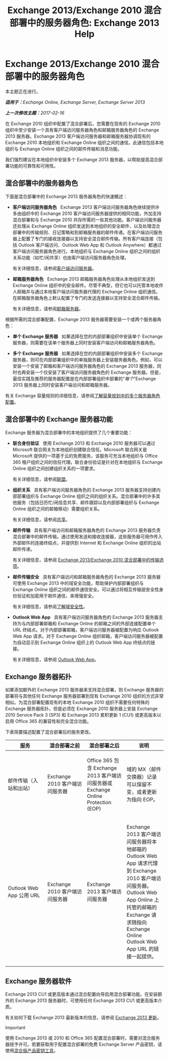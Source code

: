 ﻿---
title: 'Exchange 2013/Exchange 2010 混合部署中的服务器角色: Exchange 2013 Help'
TOCTitle: Exchange 2013/Exchange 2010 混合部署中的服务器角色
ms:assetid: 7d774948-94f9-4405-af2b-0c67c0405c0f
ms:mtpsurl: https://technet.microsoft.com/zh-cn/library/Dn393966(v=EXCHG.150)
ms:contentKeyID: 59636470
ms.date: 01/11/2018
mtps_version: v=EXCHG.150
ms.translationtype: HT
---

# Exchange 2013/Exchange 2010 混合部署中的服务器角色

本主题正在进行。  

_<strong>适用于：</strong>Exchange Online, Exchange Server, Exchange Server 2013_

_<strong>上一次修改主题：</strong>2017-02-16_

在 Exchange 2010 组织中配置了混合部署后，您需要在现有的 Exchange 2010 组织中至少安装一个具有客户端访问服务器角色和邮箱服务器角色的 Exchange 2013 服务器。Exchange 2013 客户端访问服务器和邮箱服务器协调现有的 Exchange 2010 本地组织和 Exchange Online 组织之间的通信。此通信包括本地组织与 Exchange Online 组织之间的邮件传输和消息功能。

我们强烈建议在本地组织中安装多个 Exchange 2013 服务器，以帮助提高混合部署功能的可靠性和可用性。

## 混合部署中的服务器角色

下面是混合部署中的 Exchange 2013 服务器角色的快速概述：

  - **客户端访问服务器角色**   Exchange 2013 客户端访问服务器角色继续提供许多由组织中的 Exchange 2010 客户端访问服务器提供的相同功能，外加支持混合部署和与 Exchange 2010 共存所需的一些其他功能。客户端访问服务器还处理从 Exchange Online 组织发送到本地组织的安全邮件，以及处理混合部署中的传输规则、日记策略和到邮箱服务器的邮件传递。在客户端访问服务器上配置了专门的接收连接器以支持安全混合邮件传输。所有客户端连接（包括 Outlook 客户端访问、Outlook Web App 和 Outlook Anywhere）都通过客户端访问服务器角色进行。本地组织与 Exchange Online 组织之间的组织关系功能（如忙/闲共享）也由客户端访问服务器角色处理。
    
    有关详细信息，请参阅[客户端访问服务器](https://technet.microsoft.com/zh-cn/library/dd298114\(v=exchg.150\))。

  - **邮箱服务器角色**   Exchange 2013 邮箱服务器角色处理从本地组织发送到 Exchange Online 组织中的安全邮件。尽管不典型，但它也可以托管本地收件人邮箱并与通过本地客户端访问服务器代理的 Exchange Online 组织通信。在邮箱服务器角色上默认配置了专门的发送连接器以支持安全混合邮件传输。
    
    有关详细信息，请参阅[邮箱服务器](https://technet.microsoft.com/zh-cn/library/jj150491\(v=exchg.150\))。

根据所需的混合部署配置，Exchange 2013 服务器需要安装一个或两个服务器角色：

  - **单个 Exchange 服务器**   如果选择在您的内部部署组织中安装单个 Exchange 服务器，则需要在该单个服务器上同时安装客户端访问和邮箱服务器角色。

  - **多个 Exchange 服务器**   如果选择在您的内部部署组织中安装多个 Exchange 服务器，则可在内部部署组织中的单独服务器上安装服务器角色。例如，可以安装一个安装了邮箱和客户端访问服务器角色的 Exchange 2013 服务器，同时也再安装一个仅安装了客户端访问服务器角色的 Exchange 服务器。但是，最佳实践及推荐的服务器配置是在内部部署组织中部署的“*每个*”Exchange 2013 服务器上同时安装客户端访问和邮箱服务器。

有关 Exchange 容量规则的详细信息，请参阅[了解容量规划中的多个服务器角色配置](https://go.microsoft.com/fwlink/?linkid=266576)。

## 混合部署中的 Exchange 服务器功能

Exchange 服务器为混合部署中的本地组织提供了几个重要功能：

  - **联合身份验证**   使用 Exchange 2013 和 Exchange 2010 服务器可以通过 Microsoft 联合网关为本地组织创建联合信任。Microsoft 联合网关是 Microsoft 提供的一项基于云的免费服务，该服务可充当本地组织与 Office 365 租户组织之间的信任代理。联合身份验证是针对在本地组织与 Exchange Online 组织之间创建组织关系的一项要求。
    
    有关详细信息，请参阅[联盟](https://technet.microsoft.com/zh-cn/library/dd335047\(v=exchg.150\))。

  - **组织关系**   具有客户端访问服务器角色的 Exchange 2013 服务器支持创建内部部署组织与 Exchange Online 组织之间的组织关系。混合部署中的许多其他服务（包括日历忙/闲信息共享、邮件跟踪以及内部部署组织与 Exchange Online 组织之间的邮箱移动）需要组织关系。
    
    有关详细信息，请参阅[共享](https://technet.microsoft.com/zh-cn/library/dd638083\(v=exchg.150\))。

  - **邮件传输**   具有客户端访问和邮箱服务器角色的 Exchange 2013 服务器负责混合部署中的邮件传输。通过使用发送和接收连接器，这些服务器可用作传入外部邮件的连接终结点，并提供到 Internet 和 Exchange Online 组织的出站邮件传递。
    
    有关详细信息，请参阅 [Exchange 2013/Exchange 2010 混合部署中的传输选项](transport-options-in-exchange-2013-exchange-2010-hybrid-deployments-exchange-2013-help.md)。

  - **邮件传输安全**   具有客户端访问和邮箱服务器角色的 Exchange 2013 服务器可使用 Exchange 2013 中的域安全功能，帮助保护内部部署组织与 Exchange Online 组织之间的邮件通信安全。可以通过将相互传输层安全性身份验证和加密用于邮件通信，来增强安全。
    
    有关详细信息，请参阅[了解域安全性](https://go.microsoft.com/fwlink/p/?linkid=266581)。

  - **Outlook Web App**   具有客户端访问服务器角色的 Exchange 2013 服务器支持为与内部部署邮箱和 Exchange Online 的邮箱之间的外部连接配置单个 URL 终结点。对于内部部署邮箱，客户端访问服务器被配置为响应 Outlook Web App 请求。对于 Exchange Online 组织邮箱，客户端访问服务器被配置为自动显示到 Exchange Online 组织上的 Outlook Web App 终结点的链接。
    
    有关详细信息，请参阅 [Outlook Web App](https://technet.microsoft.com/zh-cn/library/jj657718\(v=exchg.150\))。

## Exchange 服务器拓扑

如果添加额外的 Exchange 2013 服务器来支持混合部署，则 Exchange 服务器的部署将与其他任何 Exchange 服务器部署到现有 Exchange 2010 组织的方式非常相似。为混合部署配置现有的本地 Exchange 2010 组织不需要任何特殊的 Exchange 服务器拓扑。但是必须在 Exchange 2010 服务器上安装 Exchange 2010 Service Pack 3 (SP3) 和 Exchange 2013 累积更新 1 (CU1) 或更高版本以启用 Office 365 的兼容性和完全混合功能。

下表简要描述配置了混合部署后的服务更改。


<table>
<colgroup>
<col style="width: 25%" />
<col style="width: 25%" />
<col style="width: 25%" />
<col style="width: 25%" />
</colgroup>
<thead>
<tr class="header">
<th>服务</th>
<th>混合部署之前</th>
<th>混合部署之后</th>
<th>说明</th>
</tr>
</thead>
<tbody>
<tr class="odd">
<td><p>邮件传输（入站和出站）</p></td>
<td><p>Exchange 2010 客户端访问服务器</p></td>
<td><p>Office 365 包含 Exchange 2013 客户端访问服务器或 Exchange Online Protection (EOP)</p></td>
<td><p>域的 MX（邮件交换器）记录可以保留不变，或者更新为指向 EOP。</p></td>
</tr>
<tr class="even">
<td><p>Outlook Web App 公用 URL</p></td>
<td><p>Exchange 2010 客户端访问服务器</p></td>
<td><p>Exchange 2013 客户端访问服务器</p></td>
<td><p>Exchange 2013 客户端访问服务器将本地邮箱的 Outlook Web App 请求代理到 Exchange 2010 客户端访问服务器。Outlook Web App Online 上托管的邮箱的 Exchange 请求随指向 Exchange Online Outlook Web App URL 的链接一起提供。</p></td>
</tr>
</tbody>
</table>


## Exchange 服务器软件

Exchange 2013 CU1 或更高版本通过混合配置向导启用混合部署功能。在安装额外的 Exchange 2013 服务器时，可使用任何 Exchange 2013 CU1 或更高版本介质。

有关如何下载 Exchange 2013 最新版本的信息，请参阅 [Exchange 2013 更新](https://technet.microsoft.com/library/jj907309)。

> [!IMPORTANT]
> 使用 Exchange 2013 或 2010 和 Office 365 配置混合部署时，需要对混合服务器授予许可。若要获取用于配置混合部署的免费 Exchange Server 产品密钥，请使用<a href="https://aka.ms/hybridkey">混合版产品密钥工具</a>。

